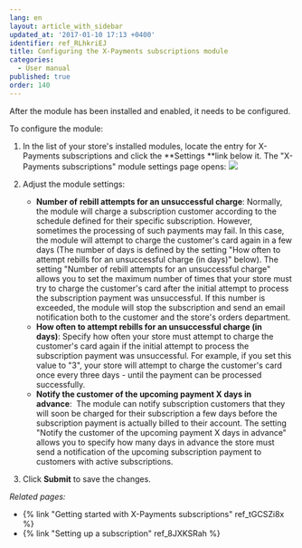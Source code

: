 ```yaml
---
lang: en
layout: article_with_sidebar
updated_at: '2017-01-10 17:13 +0400'
identifier: ref_RLhkriEJ
title: Configuring the X-Payments subscriptions module
categories:
  - User manual
published: true
order: 140
---
```



After the module has been installed and enabled, it needs to be configured.

To configure the module:

1.  In the list of your store's installed modules, locate the entry for X-Payments subscriptions and click the **Settings **link below it.
    The "X-Payments subscriptions" module settings page opens:
    ![]({{site.baseurl}}/attachments/9666610/9633864.png)

2.  Adjust the module settings:
    *   **Number of** **rebill attempts for an unsuccessful charge**: Normally, the module will charge a subscription customer according to the schedule defined for their specific subscription. However, sometimes the processing of such payments may fail. In this case, the module will attempt to charge the customer's card again in a few days (The number of days is defined by the setting "How often to attempt rebills for an unsuccessful charge (in days)" below). The setting "Number of rebill attempts for an unsuccessful charge" allows you to set the maximum number of times that your store must try to charge the customer's card after the initial attempt to process the subscription payment was unsuccessful. If this number is exceeded, the module will stop the subscription and send an email notification both to the customer and the store's orders department.
    *   **How often to attempt rebills for an unsuccessful charge (in days)**: Specify how often your store must attempt to charge the customer's card again if the initial attempt to process the subscription payment was unsuccessful. For example, if you set this value to "3", your store will attempt to charge the customer's card once every three days - until the payment can be processed successfully.
    *   **Notify the customer of the upcoming payment X days in advance**:  The module can notify subscription customers that they will soon be charged for their subscription a few days before the subscription payment is actually billed to their account. The setting "Notify the customer of the upcoming payment X days in advance" allows you to specify how many days in advance the store must send a notification of the upcoming subscription payment to customers with active subscriptions.
3.  Click **Submit** to save the changes.

_Related pages:_

*   {% link "Getting started with X-Payments subscriptions" ref_tGCSZi8x %}
*   {% link "Setting up a subscription" ref_8JXKSRah %}


